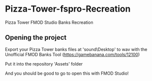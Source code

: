 # Pizza-Tower-fspro-Recreation
Pizza Tower FMOD Studio Banks Recreation

## Opening the project
Export your Pizza Tower banks files at 'sound\Desktop' to wav with the Unofficial FMOD Banks Tool (https://gamebanana.com/tools/12100)

Put it into the repository 'Assets' folder

And you should be good to go to open this with FMOD Studio!
